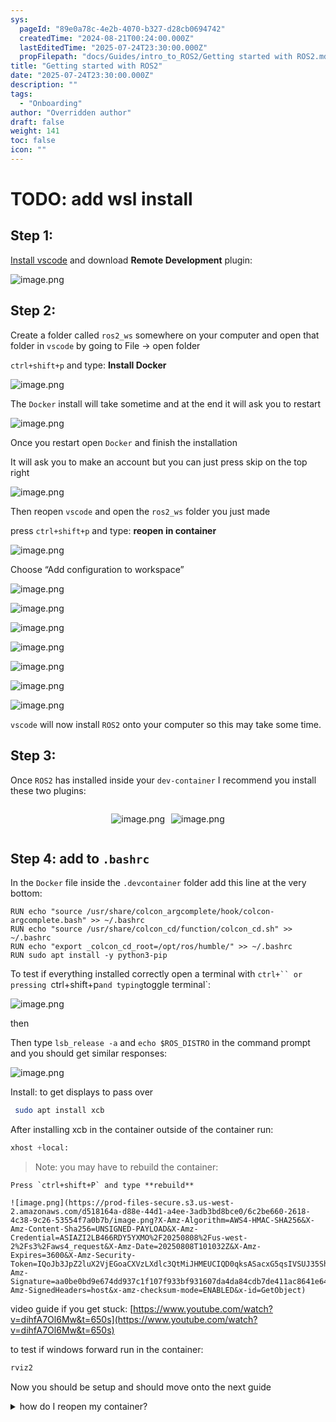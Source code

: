 ```yaml
---
sys:
  pageId: "89e0a78c-4e2b-4070-b327-d28cb0694742"
  createdTime: "2024-08-21T00:24:00.000Z"
  lastEditedTime: "2025-07-24T23:30:00.000Z"
  propFilepath: "docs/Guides/intro_to_ROS2/Getting started with ROS2.md"
title: "Getting started with ROS2"
date: "2025-07-24T23:30:00.000Z"
description: ""
tags:
  - "Onboarding"
author: "Overridden author"
draft: false
weight: 141
toc: false
icon: ""
---
```


# TODO: add wsl install

## Step 1:

[Install vscode](https://code.visualstudio.com/download) and download **Remote Development** plugin:

![image.png](https://prod-files-secure.s3.us-west-2.amazonaws.com/d518164a-d88e-44d1-a4ee-3adb3bd8bce0/efb52993-1881-4a40-b95e-6f020334f022/image.png?X-Amz-Algorithm=AWS4-HMAC-SHA256&X-Amz-Content-Sha256=UNSIGNED-PAYLOAD&X-Amz-Credential=ASIAZI2LB466U7GBRGLT%2F20250808%2Fus-west-2%2Fs3%2Faws4_request&X-Amz-Date=20250808T101025Z&X-Amz-Expires=3600&X-Amz-Security-Token=IQoJb3JpZ2luX2VjEGoaCXVzLXdlc3QtMiJIMEYCIQDUNWlomaSIg1DQlK7AeJRZgcGJRXrxJkP1PquJM%2BvhqgIhANdrEUbMwx4NAK9szY4cuAsrfC1ITGBN0Pgi0DwS6f%2FzKogECKP%2F%2F%2F%2F%2F%2F%2F%2F%2F%2FwEQABoMNjM3NDIzMTgzODA1Igz4tC0jz2vJYWTLCQIq3AP%2ByjCJVkJ1xHE6Q4KHCZuKPccULNrs1LHkQ%2Fn3x9a2RDYZsLQwiqoP3zpZmL%2BD9%2BxEW6vElywkHA1vCxuMnCdYaK%2BtSndblpzZeIUa3g7%2FFhvGLNmC%2FyY1YBO4fX6OMSpx%2BYrkgf%2FeA0Gk%2FGslqh31hqGH7DUi6%2FbcO0fsTuCXhUtQnXbhOJTncGgkENUB31bNEmmfUdXrVrSstOn2KYSXDCOa%2BOqmvnhduBkmAtG9jew3Cr7iKdAh%2B2kjFiXr0EIsLqmYkft33T25S0EbScjzJZ1rasqBq1Lb7oTw5PclDj8U%2Bo%2BxFwmQnv33BKfMhrHBKP%2BZnr1VjsYIWpvf3PgyeGQ61bVtqymM28T%2B1B8GOhKvKnFwOBQmM3YXdzcAhhK%2BLVkzSxwoM31CJO%2FfYiW3PITUOP%2FO5YELA%2B5sw4jNwVIqjTyyTlrbthPbjKFuKv4iV0i3jex%2F%2BcuMOdInhAQMkV4%2BhI6t0M3%2BQn3J4BS4ZfH4wF2yhchz7RbHc0FdTV7lzDgeg%2BjMdZjLCIvSygwReDoyWQkKBAPzeCxNQB7x8Kg4C0FikxbdSB7uUrrycbY1amLIXyL2P7URkLyDoPb9kEIvPjt6QX6hlJVjPOeMQhhGVZMpnl%2FtxkQu0jCNk9fEBjqkAbOhqvuOTvNg7H9QFRdwQokHrilvc8071upQZvhHEu0rmHT0N1WRJAWsvcOuQExG3JHDdBdH5GVol38sXwmhm8itU9Kp6OZ6MioMNYlhFvI2ZcJ6ZlUUzd%2Br6gT73Ce6XRF9CGy4BQHfBY4Thrxfd7hclY0kpVP3TK4e%2B9KelBHdsu8K%2BQaNMeGVXJVqL174PoGSASW5MEerQE%2B1d34O4ruKZ7mG&X-Amz-Signature=bcb883fcd718f37c97b1dc80acd334fe3ec4a966a65e3ef61bd4e4e1b084099c&X-Amz-SignedHeaders=host&x-amz-checksum-mode=ENABLED&x-id=GetObject)

## Step 2:

Create a folder called `ros2_ws` somewhere on your computer and open that folder in `vscode` by going to File → open folder 

`ctrl+shift+p` and type: **Install Docker**

![image.png](https://prod-files-secure.s3.us-west-2.amazonaws.com/d518164a-d88e-44d1-a4ee-3adb3bd8bce0/2269dc0e-1cd5-47ff-bceb-c04ad9b2eab0/image.png?X-Amz-Algorithm=AWS4-HMAC-SHA256&X-Amz-Content-Sha256=UNSIGNED-PAYLOAD&X-Amz-Credential=ASIAZI2LB466U7GBRGLT%2F20250808%2Fus-west-2%2Fs3%2Faws4_request&X-Amz-Date=20250808T101025Z&X-Amz-Expires=3600&X-Amz-Security-Token=IQoJb3JpZ2luX2VjEGoaCXVzLXdlc3QtMiJIMEYCIQDUNWlomaSIg1DQlK7AeJRZgcGJRXrxJkP1PquJM%2BvhqgIhANdrEUbMwx4NAK9szY4cuAsrfC1ITGBN0Pgi0DwS6f%2FzKogECKP%2F%2F%2F%2F%2F%2F%2F%2F%2F%2FwEQABoMNjM3NDIzMTgzODA1Igz4tC0jz2vJYWTLCQIq3AP%2ByjCJVkJ1xHE6Q4KHCZuKPccULNrs1LHkQ%2Fn3x9a2RDYZsLQwiqoP3zpZmL%2BD9%2BxEW6vElywkHA1vCxuMnCdYaK%2BtSndblpzZeIUa3g7%2FFhvGLNmC%2FyY1YBO4fX6OMSpx%2BYrkgf%2FeA0Gk%2FGslqh31hqGH7DUi6%2FbcO0fsTuCXhUtQnXbhOJTncGgkENUB31bNEmmfUdXrVrSstOn2KYSXDCOa%2BOqmvnhduBkmAtG9jew3Cr7iKdAh%2B2kjFiXr0EIsLqmYkft33T25S0EbScjzJZ1rasqBq1Lb7oTw5PclDj8U%2Bo%2BxFwmQnv33BKfMhrHBKP%2BZnr1VjsYIWpvf3PgyeGQ61bVtqymM28T%2B1B8GOhKvKnFwOBQmM3YXdzcAhhK%2BLVkzSxwoM31CJO%2FfYiW3PITUOP%2FO5YELA%2B5sw4jNwVIqjTyyTlrbthPbjKFuKv4iV0i3jex%2F%2BcuMOdInhAQMkV4%2BhI6t0M3%2BQn3J4BS4ZfH4wF2yhchz7RbHc0FdTV7lzDgeg%2BjMdZjLCIvSygwReDoyWQkKBAPzeCxNQB7x8Kg4C0FikxbdSB7uUrrycbY1amLIXyL2P7URkLyDoPb9kEIvPjt6QX6hlJVjPOeMQhhGVZMpnl%2FtxkQu0jCNk9fEBjqkAbOhqvuOTvNg7H9QFRdwQokHrilvc8071upQZvhHEu0rmHT0N1WRJAWsvcOuQExG3JHDdBdH5GVol38sXwmhm8itU9Kp6OZ6MioMNYlhFvI2ZcJ6ZlUUzd%2Br6gT73Ce6XRF9CGy4BQHfBY4Thrxfd7hclY0kpVP3TK4e%2B9KelBHdsu8K%2BQaNMeGVXJVqL174PoGSASW5MEerQE%2B1d34O4ruKZ7mG&X-Amz-Signature=9415eb276cf7808c64139649baeaed3c3dcd43799698ae2d8c0c587fcb51e6b0&X-Amz-SignedHeaders=host&x-amz-checksum-mode=ENABLED&x-id=GetObject)

The `Docker` install will take sometime and at the end it will ask you to restart

![image.png](https://prod-files-secure.s3.us-west-2.amazonaws.com/d518164a-d88e-44d1-a4ee-3adb3bd8bce0/ed233f78-be33-4b1f-b89c-9c346c0e961e/image.png?X-Amz-Algorithm=AWS4-HMAC-SHA256&X-Amz-Content-Sha256=UNSIGNED-PAYLOAD&X-Amz-Credential=ASIAZI2LB466U7GBRGLT%2F20250808%2Fus-west-2%2Fs3%2Faws4_request&X-Amz-Date=20250808T101025Z&X-Amz-Expires=3600&X-Amz-Security-Token=IQoJb3JpZ2luX2VjEGoaCXVzLXdlc3QtMiJIMEYCIQDUNWlomaSIg1DQlK7AeJRZgcGJRXrxJkP1PquJM%2BvhqgIhANdrEUbMwx4NAK9szY4cuAsrfC1ITGBN0Pgi0DwS6f%2FzKogECKP%2F%2F%2F%2F%2F%2F%2F%2F%2F%2FwEQABoMNjM3NDIzMTgzODA1Igz4tC0jz2vJYWTLCQIq3AP%2ByjCJVkJ1xHE6Q4KHCZuKPccULNrs1LHkQ%2Fn3x9a2RDYZsLQwiqoP3zpZmL%2BD9%2BxEW6vElywkHA1vCxuMnCdYaK%2BtSndblpzZeIUa3g7%2FFhvGLNmC%2FyY1YBO4fX6OMSpx%2BYrkgf%2FeA0Gk%2FGslqh31hqGH7DUi6%2FbcO0fsTuCXhUtQnXbhOJTncGgkENUB31bNEmmfUdXrVrSstOn2KYSXDCOa%2BOqmvnhduBkmAtG9jew3Cr7iKdAh%2B2kjFiXr0EIsLqmYkft33T25S0EbScjzJZ1rasqBq1Lb7oTw5PclDj8U%2Bo%2BxFwmQnv33BKfMhrHBKP%2BZnr1VjsYIWpvf3PgyeGQ61bVtqymM28T%2B1B8GOhKvKnFwOBQmM3YXdzcAhhK%2BLVkzSxwoM31CJO%2FfYiW3PITUOP%2FO5YELA%2B5sw4jNwVIqjTyyTlrbthPbjKFuKv4iV0i3jex%2F%2BcuMOdInhAQMkV4%2BhI6t0M3%2BQn3J4BS4ZfH4wF2yhchz7RbHc0FdTV7lzDgeg%2BjMdZjLCIvSygwReDoyWQkKBAPzeCxNQB7x8Kg4C0FikxbdSB7uUrrycbY1amLIXyL2P7URkLyDoPb9kEIvPjt6QX6hlJVjPOeMQhhGVZMpnl%2FtxkQu0jCNk9fEBjqkAbOhqvuOTvNg7H9QFRdwQokHrilvc8071upQZvhHEu0rmHT0N1WRJAWsvcOuQExG3JHDdBdH5GVol38sXwmhm8itU9Kp6OZ6MioMNYlhFvI2ZcJ6ZlUUzd%2Br6gT73Ce6XRF9CGy4BQHfBY4Thrxfd7hclY0kpVP3TK4e%2B9KelBHdsu8K%2BQaNMeGVXJVqL174PoGSASW5MEerQE%2B1d34O4ruKZ7mG&X-Amz-Signature=4e726f494567aadc6343ba031eaab399c01814a94e9b120484305677baf3b93b&X-Amz-SignedHeaders=host&x-amz-checksum-mode=ENABLED&x-id=GetObject)

Once you restart open `Docker` and finish the installation

It will ask you to make an account but you can just press skip on the top right

![image.png](https://prod-files-secure.s3.us-west-2.amazonaws.com/d518164a-d88e-44d1-a4ee-3adb3bd8bce0/21010ad9-1659-4fd9-9f59-9932a09b2a3d/image.png?X-Amz-Algorithm=AWS4-HMAC-SHA256&X-Amz-Content-Sha256=UNSIGNED-PAYLOAD&X-Amz-Credential=ASIAZI2LB466U7GBRGLT%2F20250808%2Fus-west-2%2Fs3%2Faws4_request&X-Amz-Date=20250808T101025Z&X-Amz-Expires=3600&X-Amz-Security-Token=IQoJb3JpZ2luX2VjEGoaCXVzLXdlc3QtMiJIMEYCIQDUNWlomaSIg1DQlK7AeJRZgcGJRXrxJkP1PquJM%2BvhqgIhANdrEUbMwx4NAK9szY4cuAsrfC1ITGBN0Pgi0DwS6f%2FzKogECKP%2F%2F%2F%2F%2F%2F%2F%2F%2F%2FwEQABoMNjM3NDIzMTgzODA1Igz4tC0jz2vJYWTLCQIq3AP%2ByjCJVkJ1xHE6Q4KHCZuKPccULNrs1LHkQ%2Fn3x9a2RDYZsLQwiqoP3zpZmL%2BD9%2BxEW6vElywkHA1vCxuMnCdYaK%2BtSndblpzZeIUa3g7%2FFhvGLNmC%2FyY1YBO4fX6OMSpx%2BYrkgf%2FeA0Gk%2FGslqh31hqGH7DUi6%2FbcO0fsTuCXhUtQnXbhOJTncGgkENUB31bNEmmfUdXrVrSstOn2KYSXDCOa%2BOqmvnhduBkmAtG9jew3Cr7iKdAh%2B2kjFiXr0EIsLqmYkft33T25S0EbScjzJZ1rasqBq1Lb7oTw5PclDj8U%2Bo%2BxFwmQnv33BKfMhrHBKP%2BZnr1VjsYIWpvf3PgyeGQ61bVtqymM28T%2B1B8GOhKvKnFwOBQmM3YXdzcAhhK%2BLVkzSxwoM31CJO%2FfYiW3PITUOP%2FO5YELA%2B5sw4jNwVIqjTyyTlrbthPbjKFuKv4iV0i3jex%2F%2BcuMOdInhAQMkV4%2BhI6t0M3%2BQn3J4BS4ZfH4wF2yhchz7RbHc0FdTV7lzDgeg%2BjMdZjLCIvSygwReDoyWQkKBAPzeCxNQB7x8Kg4C0FikxbdSB7uUrrycbY1amLIXyL2P7URkLyDoPb9kEIvPjt6QX6hlJVjPOeMQhhGVZMpnl%2FtxkQu0jCNk9fEBjqkAbOhqvuOTvNg7H9QFRdwQokHrilvc8071upQZvhHEu0rmHT0N1WRJAWsvcOuQExG3JHDdBdH5GVol38sXwmhm8itU9Kp6OZ6MioMNYlhFvI2ZcJ6ZlUUzd%2Br6gT73Ce6XRF9CGy4BQHfBY4Thrxfd7hclY0kpVP3TK4e%2B9KelBHdsu8K%2BQaNMeGVXJVqL174PoGSASW5MEerQE%2B1d34O4ruKZ7mG&X-Amz-Signature=49a8877c92a79c27c8f3f4fcdd5bbcbabfce40b184c5a946d2730da80d8f41f1&X-Amz-SignedHeaders=host&x-amz-checksum-mode=ENABLED&x-id=GetObject)

Then reopen `vscode` and open the `ros2_ws` folder you just made

press `ctrl+shift+p` and type: **reopen in container**

![image.png](https://prod-files-secure.s3.us-west-2.amazonaws.com/d518164a-d88e-44d1-a4ee-3adb3bd8bce0/4e93b8c2-41ad-488c-8095-c74205196118/image.png?X-Amz-Algorithm=AWS4-HMAC-SHA256&X-Amz-Content-Sha256=UNSIGNED-PAYLOAD&X-Amz-Credential=ASIAZI2LB466U7GBRGLT%2F20250808%2Fus-west-2%2Fs3%2Faws4_request&X-Amz-Date=20250808T101025Z&X-Amz-Expires=3600&X-Amz-Security-Token=IQoJb3JpZ2luX2VjEGoaCXVzLXdlc3QtMiJIMEYCIQDUNWlomaSIg1DQlK7AeJRZgcGJRXrxJkP1PquJM%2BvhqgIhANdrEUbMwx4NAK9szY4cuAsrfC1ITGBN0Pgi0DwS6f%2FzKogECKP%2F%2F%2F%2F%2F%2F%2F%2F%2F%2FwEQABoMNjM3NDIzMTgzODA1Igz4tC0jz2vJYWTLCQIq3AP%2ByjCJVkJ1xHE6Q4KHCZuKPccULNrs1LHkQ%2Fn3x9a2RDYZsLQwiqoP3zpZmL%2BD9%2BxEW6vElywkHA1vCxuMnCdYaK%2BtSndblpzZeIUa3g7%2FFhvGLNmC%2FyY1YBO4fX6OMSpx%2BYrkgf%2FeA0Gk%2FGslqh31hqGH7DUi6%2FbcO0fsTuCXhUtQnXbhOJTncGgkENUB31bNEmmfUdXrVrSstOn2KYSXDCOa%2BOqmvnhduBkmAtG9jew3Cr7iKdAh%2B2kjFiXr0EIsLqmYkft33T25S0EbScjzJZ1rasqBq1Lb7oTw5PclDj8U%2Bo%2BxFwmQnv33BKfMhrHBKP%2BZnr1VjsYIWpvf3PgyeGQ61bVtqymM28T%2B1B8GOhKvKnFwOBQmM3YXdzcAhhK%2BLVkzSxwoM31CJO%2FfYiW3PITUOP%2FO5YELA%2B5sw4jNwVIqjTyyTlrbthPbjKFuKv4iV0i3jex%2F%2BcuMOdInhAQMkV4%2BhI6t0M3%2BQn3J4BS4ZfH4wF2yhchz7RbHc0FdTV7lzDgeg%2BjMdZjLCIvSygwReDoyWQkKBAPzeCxNQB7x8Kg4C0FikxbdSB7uUrrycbY1amLIXyL2P7URkLyDoPb9kEIvPjt6QX6hlJVjPOeMQhhGVZMpnl%2FtxkQu0jCNk9fEBjqkAbOhqvuOTvNg7H9QFRdwQokHrilvc8071upQZvhHEu0rmHT0N1WRJAWsvcOuQExG3JHDdBdH5GVol38sXwmhm8itU9Kp6OZ6MioMNYlhFvI2ZcJ6ZlUUzd%2Br6gT73Ce6XRF9CGy4BQHfBY4Thrxfd7hclY0kpVP3TK4e%2B9KelBHdsu8K%2BQaNMeGVXJVqL174PoGSASW5MEerQE%2B1d34O4ruKZ7mG&X-Amz-Signature=9b964caf352fe5a58d13e9f21340d061cfc5523a4125d8e56aec734789fdd65d&X-Amz-SignedHeaders=host&x-amz-checksum-mode=ENABLED&x-id=GetObject)

Choose “Add configuration to workspace”

![image.png](https://prod-files-secure.s3.us-west-2.amazonaws.com/d518164a-d88e-44d1-a4ee-3adb3bd8bce0/9560b282-5060-4989-ba37-97e7b2c22476/image.png?X-Amz-Algorithm=AWS4-HMAC-SHA256&X-Amz-Content-Sha256=UNSIGNED-PAYLOAD&X-Amz-Credential=ASIAZI2LB466U7GBRGLT%2F20250808%2Fus-west-2%2Fs3%2Faws4_request&X-Amz-Date=20250808T101025Z&X-Amz-Expires=3600&X-Amz-Security-Token=IQoJb3JpZ2luX2VjEGoaCXVzLXdlc3QtMiJIMEYCIQDUNWlomaSIg1DQlK7AeJRZgcGJRXrxJkP1PquJM%2BvhqgIhANdrEUbMwx4NAK9szY4cuAsrfC1ITGBN0Pgi0DwS6f%2FzKogECKP%2F%2F%2F%2F%2F%2F%2F%2F%2F%2FwEQABoMNjM3NDIzMTgzODA1Igz4tC0jz2vJYWTLCQIq3AP%2ByjCJVkJ1xHE6Q4KHCZuKPccULNrs1LHkQ%2Fn3x9a2RDYZsLQwiqoP3zpZmL%2BD9%2BxEW6vElywkHA1vCxuMnCdYaK%2BtSndblpzZeIUa3g7%2FFhvGLNmC%2FyY1YBO4fX6OMSpx%2BYrkgf%2FeA0Gk%2FGslqh31hqGH7DUi6%2FbcO0fsTuCXhUtQnXbhOJTncGgkENUB31bNEmmfUdXrVrSstOn2KYSXDCOa%2BOqmvnhduBkmAtG9jew3Cr7iKdAh%2B2kjFiXr0EIsLqmYkft33T25S0EbScjzJZ1rasqBq1Lb7oTw5PclDj8U%2Bo%2BxFwmQnv33BKfMhrHBKP%2BZnr1VjsYIWpvf3PgyeGQ61bVtqymM28T%2B1B8GOhKvKnFwOBQmM3YXdzcAhhK%2BLVkzSxwoM31CJO%2FfYiW3PITUOP%2FO5YELA%2B5sw4jNwVIqjTyyTlrbthPbjKFuKv4iV0i3jex%2F%2BcuMOdInhAQMkV4%2BhI6t0M3%2BQn3J4BS4ZfH4wF2yhchz7RbHc0FdTV7lzDgeg%2BjMdZjLCIvSygwReDoyWQkKBAPzeCxNQB7x8Kg4C0FikxbdSB7uUrrycbY1amLIXyL2P7URkLyDoPb9kEIvPjt6QX6hlJVjPOeMQhhGVZMpnl%2FtxkQu0jCNk9fEBjqkAbOhqvuOTvNg7H9QFRdwQokHrilvc8071upQZvhHEu0rmHT0N1WRJAWsvcOuQExG3JHDdBdH5GVol38sXwmhm8itU9Kp6OZ6MioMNYlhFvI2ZcJ6ZlUUzd%2Br6gT73Ce6XRF9CGy4BQHfBY4Thrxfd7hclY0kpVP3TK4e%2B9KelBHdsu8K%2BQaNMeGVXJVqL174PoGSASW5MEerQE%2B1d34O4ruKZ7mG&X-Amz-Signature=09e0aa76cf20e28ab6dd600b110208ea921832058f84ab18de53d9207f72142e&X-Amz-SignedHeaders=host&x-amz-checksum-mode=ENABLED&x-id=GetObject)

![image.png](https://prod-files-secure.s3.us-west-2.amazonaws.com/d518164a-d88e-44d1-a4ee-3adb3bd8bce0/2ee63f81-886b-48e8-a553-dc6e5eac99e4/image.png?X-Amz-Algorithm=AWS4-HMAC-SHA256&X-Amz-Content-Sha256=UNSIGNED-PAYLOAD&X-Amz-Credential=ASIAZI2LB466U7GBRGLT%2F20250808%2Fus-west-2%2Fs3%2Faws4_request&X-Amz-Date=20250808T101025Z&X-Amz-Expires=3600&X-Amz-Security-Token=IQoJb3JpZ2luX2VjEGoaCXVzLXdlc3QtMiJIMEYCIQDUNWlomaSIg1DQlK7AeJRZgcGJRXrxJkP1PquJM%2BvhqgIhANdrEUbMwx4NAK9szY4cuAsrfC1ITGBN0Pgi0DwS6f%2FzKogECKP%2F%2F%2F%2F%2F%2F%2F%2F%2F%2FwEQABoMNjM3NDIzMTgzODA1Igz4tC0jz2vJYWTLCQIq3AP%2ByjCJVkJ1xHE6Q4KHCZuKPccULNrs1LHkQ%2Fn3x9a2RDYZsLQwiqoP3zpZmL%2BD9%2BxEW6vElywkHA1vCxuMnCdYaK%2BtSndblpzZeIUa3g7%2FFhvGLNmC%2FyY1YBO4fX6OMSpx%2BYrkgf%2FeA0Gk%2FGslqh31hqGH7DUi6%2FbcO0fsTuCXhUtQnXbhOJTncGgkENUB31bNEmmfUdXrVrSstOn2KYSXDCOa%2BOqmvnhduBkmAtG9jew3Cr7iKdAh%2B2kjFiXr0EIsLqmYkft33T25S0EbScjzJZ1rasqBq1Lb7oTw5PclDj8U%2Bo%2BxFwmQnv33BKfMhrHBKP%2BZnr1VjsYIWpvf3PgyeGQ61bVtqymM28T%2B1B8GOhKvKnFwOBQmM3YXdzcAhhK%2BLVkzSxwoM31CJO%2FfYiW3PITUOP%2FO5YELA%2B5sw4jNwVIqjTyyTlrbthPbjKFuKv4iV0i3jex%2F%2BcuMOdInhAQMkV4%2BhI6t0M3%2BQn3J4BS4ZfH4wF2yhchz7RbHc0FdTV7lzDgeg%2BjMdZjLCIvSygwReDoyWQkKBAPzeCxNQB7x8Kg4C0FikxbdSB7uUrrycbY1amLIXyL2P7URkLyDoPb9kEIvPjt6QX6hlJVjPOeMQhhGVZMpnl%2FtxkQu0jCNk9fEBjqkAbOhqvuOTvNg7H9QFRdwQokHrilvc8071upQZvhHEu0rmHT0N1WRJAWsvcOuQExG3JHDdBdH5GVol38sXwmhm8itU9Kp6OZ6MioMNYlhFvI2ZcJ6ZlUUzd%2Br6gT73Ce6XRF9CGy4BQHfBY4Thrxfd7hclY0kpVP3TK4e%2B9KelBHdsu8K%2BQaNMeGVXJVqL174PoGSASW5MEerQE%2B1d34O4ruKZ7mG&X-Amz-Signature=56d2e6d906b585c8014529df02d5dd5f323904ef07278ba2a14e535faeaa9650&X-Amz-SignedHeaders=host&x-amz-checksum-mode=ENABLED&x-id=GetObject)

![image.png](https://prod-files-secure.s3.us-west-2.amazonaws.com/d518164a-d88e-44d1-a4ee-3adb3bd8bce0/e0fd626c-c8b6-4b2c-95d1-fa4c26514504/image.png?X-Amz-Algorithm=AWS4-HMAC-SHA256&X-Amz-Content-Sha256=UNSIGNED-PAYLOAD&X-Amz-Credential=ASIAZI2LB466U7GBRGLT%2F20250808%2Fus-west-2%2Fs3%2Faws4_request&X-Amz-Date=20250808T101025Z&X-Amz-Expires=3600&X-Amz-Security-Token=IQoJb3JpZ2luX2VjEGoaCXVzLXdlc3QtMiJIMEYCIQDUNWlomaSIg1DQlK7AeJRZgcGJRXrxJkP1PquJM%2BvhqgIhANdrEUbMwx4NAK9szY4cuAsrfC1ITGBN0Pgi0DwS6f%2FzKogECKP%2F%2F%2F%2F%2F%2F%2F%2F%2F%2FwEQABoMNjM3NDIzMTgzODA1Igz4tC0jz2vJYWTLCQIq3AP%2ByjCJVkJ1xHE6Q4KHCZuKPccULNrs1LHkQ%2Fn3x9a2RDYZsLQwiqoP3zpZmL%2BD9%2BxEW6vElywkHA1vCxuMnCdYaK%2BtSndblpzZeIUa3g7%2FFhvGLNmC%2FyY1YBO4fX6OMSpx%2BYrkgf%2FeA0Gk%2FGslqh31hqGH7DUi6%2FbcO0fsTuCXhUtQnXbhOJTncGgkENUB31bNEmmfUdXrVrSstOn2KYSXDCOa%2BOqmvnhduBkmAtG9jew3Cr7iKdAh%2B2kjFiXr0EIsLqmYkft33T25S0EbScjzJZ1rasqBq1Lb7oTw5PclDj8U%2Bo%2BxFwmQnv33BKfMhrHBKP%2BZnr1VjsYIWpvf3PgyeGQ61bVtqymM28T%2B1B8GOhKvKnFwOBQmM3YXdzcAhhK%2BLVkzSxwoM31CJO%2FfYiW3PITUOP%2FO5YELA%2B5sw4jNwVIqjTyyTlrbthPbjKFuKv4iV0i3jex%2F%2BcuMOdInhAQMkV4%2BhI6t0M3%2BQn3J4BS4ZfH4wF2yhchz7RbHc0FdTV7lzDgeg%2BjMdZjLCIvSygwReDoyWQkKBAPzeCxNQB7x8Kg4C0FikxbdSB7uUrrycbY1amLIXyL2P7URkLyDoPb9kEIvPjt6QX6hlJVjPOeMQhhGVZMpnl%2FtxkQu0jCNk9fEBjqkAbOhqvuOTvNg7H9QFRdwQokHrilvc8071upQZvhHEu0rmHT0N1WRJAWsvcOuQExG3JHDdBdH5GVol38sXwmhm8itU9Kp6OZ6MioMNYlhFvI2ZcJ6ZlUUzd%2Br6gT73Ce6XRF9CGy4BQHfBY4Thrxfd7hclY0kpVP3TK4e%2B9KelBHdsu8K%2BQaNMeGVXJVqL174PoGSASW5MEerQE%2B1d34O4ruKZ7mG&X-Amz-Signature=d8e37ca3a4c46a529fb5f67c1a89cc511d34f69234f93445cc43fe238ee2e668&X-Amz-SignedHeaders=host&x-amz-checksum-mode=ENABLED&x-id=GetObject)

![image.png](https://prod-files-secure.s3.us-west-2.amazonaws.com/d518164a-d88e-44d1-a4ee-3adb3bd8bce0/a2e13f50-d2ab-4719-a4c2-7ced634bfc9d/image.png?X-Amz-Algorithm=AWS4-HMAC-SHA256&X-Amz-Content-Sha256=UNSIGNED-PAYLOAD&X-Amz-Credential=ASIAZI2LB466U7GBRGLT%2F20250808%2Fus-west-2%2Fs3%2Faws4_request&X-Amz-Date=20250808T101025Z&X-Amz-Expires=3600&X-Amz-Security-Token=IQoJb3JpZ2luX2VjEGoaCXVzLXdlc3QtMiJIMEYCIQDUNWlomaSIg1DQlK7AeJRZgcGJRXrxJkP1PquJM%2BvhqgIhANdrEUbMwx4NAK9szY4cuAsrfC1ITGBN0Pgi0DwS6f%2FzKogECKP%2F%2F%2F%2F%2F%2F%2F%2F%2F%2FwEQABoMNjM3NDIzMTgzODA1Igz4tC0jz2vJYWTLCQIq3AP%2ByjCJVkJ1xHE6Q4KHCZuKPccULNrs1LHkQ%2Fn3x9a2RDYZsLQwiqoP3zpZmL%2BD9%2BxEW6vElywkHA1vCxuMnCdYaK%2BtSndblpzZeIUa3g7%2FFhvGLNmC%2FyY1YBO4fX6OMSpx%2BYrkgf%2FeA0Gk%2FGslqh31hqGH7DUi6%2FbcO0fsTuCXhUtQnXbhOJTncGgkENUB31bNEmmfUdXrVrSstOn2KYSXDCOa%2BOqmvnhduBkmAtG9jew3Cr7iKdAh%2B2kjFiXr0EIsLqmYkft33T25S0EbScjzJZ1rasqBq1Lb7oTw5PclDj8U%2Bo%2BxFwmQnv33BKfMhrHBKP%2BZnr1VjsYIWpvf3PgyeGQ61bVtqymM28T%2B1B8GOhKvKnFwOBQmM3YXdzcAhhK%2BLVkzSxwoM31CJO%2FfYiW3PITUOP%2FO5YELA%2B5sw4jNwVIqjTyyTlrbthPbjKFuKv4iV0i3jex%2F%2BcuMOdInhAQMkV4%2BhI6t0M3%2BQn3J4BS4ZfH4wF2yhchz7RbHc0FdTV7lzDgeg%2BjMdZjLCIvSygwReDoyWQkKBAPzeCxNQB7x8Kg4C0FikxbdSB7uUrrycbY1amLIXyL2P7URkLyDoPb9kEIvPjt6QX6hlJVjPOeMQhhGVZMpnl%2FtxkQu0jCNk9fEBjqkAbOhqvuOTvNg7H9QFRdwQokHrilvc8071upQZvhHEu0rmHT0N1WRJAWsvcOuQExG3JHDdBdH5GVol38sXwmhm8itU9Kp6OZ6MioMNYlhFvI2ZcJ6ZlUUzd%2Br6gT73Ce6XRF9CGy4BQHfBY4Thrxfd7hclY0kpVP3TK4e%2B9KelBHdsu8K%2BQaNMeGVXJVqL174PoGSASW5MEerQE%2B1d34O4ruKZ7mG&X-Amz-Signature=d363f6db8e6ad43c29defc6506b4fcb2e7dad6843378ac6bfa5d15edaef131c0&X-Amz-SignedHeaders=host&x-amz-checksum-mode=ENABLED&x-id=GetObject)

![image.png](https://prod-files-secure.s3.us-west-2.amazonaws.com/d518164a-d88e-44d1-a4ee-3adb3bd8bce0/6cc478ad-aaba-4bf7-9fcc-403277ab896c/image.png?X-Amz-Algorithm=AWS4-HMAC-SHA256&X-Amz-Content-Sha256=UNSIGNED-PAYLOAD&X-Amz-Credential=ASIAZI2LB466U7GBRGLT%2F20250808%2Fus-west-2%2Fs3%2Faws4_request&X-Amz-Date=20250808T101025Z&X-Amz-Expires=3600&X-Amz-Security-Token=IQoJb3JpZ2luX2VjEGoaCXVzLXdlc3QtMiJIMEYCIQDUNWlomaSIg1DQlK7AeJRZgcGJRXrxJkP1PquJM%2BvhqgIhANdrEUbMwx4NAK9szY4cuAsrfC1ITGBN0Pgi0DwS6f%2FzKogECKP%2F%2F%2F%2F%2F%2F%2F%2F%2F%2FwEQABoMNjM3NDIzMTgzODA1Igz4tC0jz2vJYWTLCQIq3AP%2ByjCJVkJ1xHE6Q4KHCZuKPccULNrs1LHkQ%2Fn3x9a2RDYZsLQwiqoP3zpZmL%2BD9%2BxEW6vElywkHA1vCxuMnCdYaK%2BtSndblpzZeIUa3g7%2FFhvGLNmC%2FyY1YBO4fX6OMSpx%2BYrkgf%2FeA0Gk%2FGslqh31hqGH7DUi6%2FbcO0fsTuCXhUtQnXbhOJTncGgkENUB31bNEmmfUdXrVrSstOn2KYSXDCOa%2BOqmvnhduBkmAtG9jew3Cr7iKdAh%2B2kjFiXr0EIsLqmYkft33T25S0EbScjzJZ1rasqBq1Lb7oTw5PclDj8U%2Bo%2BxFwmQnv33BKfMhrHBKP%2BZnr1VjsYIWpvf3PgyeGQ61bVtqymM28T%2B1B8GOhKvKnFwOBQmM3YXdzcAhhK%2BLVkzSxwoM31CJO%2FfYiW3PITUOP%2FO5YELA%2B5sw4jNwVIqjTyyTlrbthPbjKFuKv4iV0i3jex%2F%2BcuMOdInhAQMkV4%2BhI6t0M3%2BQn3J4BS4ZfH4wF2yhchz7RbHc0FdTV7lzDgeg%2BjMdZjLCIvSygwReDoyWQkKBAPzeCxNQB7x8Kg4C0FikxbdSB7uUrrycbY1amLIXyL2P7URkLyDoPb9kEIvPjt6QX6hlJVjPOeMQhhGVZMpnl%2FtxkQu0jCNk9fEBjqkAbOhqvuOTvNg7H9QFRdwQokHrilvc8071upQZvhHEu0rmHT0N1WRJAWsvcOuQExG3JHDdBdH5GVol38sXwmhm8itU9Kp6OZ6MioMNYlhFvI2ZcJ6ZlUUzd%2Br6gT73Ce6XRF9CGy4BQHfBY4Thrxfd7hclY0kpVP3TK4e%2B9KelBHdsu8K%2BQaNMeGVXJVqL174PoGSASW5MEerQE%2B1d34O4ruKZ7mG&X-Amz-Signature=065d92627bd2ed1bbb4ffcf4135177961f088dc2eb79222bf337a2222dee29e3&X-Amz-SignedHeaders=host&x-amz-checksum-mode=ENABLED&x-id=GetObject)

![image.png](https://prod-files-secure.s3.us-west-2.amazonaws.com/d518164a-d88e-44d1-a4ee-3adb3bd8bce0/53255b28-f75e-430f-b9e3-c0ac8577e42b/image.png?X-Amz-Algorithm=AWS4-HMAC-SHA256&X-Amz-Content-Sha256=UNSIGNED-PAYLOAD&X-Amz-Credential=ASIAZI2LB466U7GBRGLT%2F20250808%2Fus-west-2%2Fs3%2Faws4_request&X-Amz-Date=20250808T101025Z&X-Amz-Expires=3600&X-Amz-Security-Token=IQoJb3JpZ2luX2VjEGoaCXVzLXdlc3QtMiJIMEYCIQDUNWlomaSIg1DQlK7AeJRZgcGJRXrxJkP1PquJM%2BvhqgIhANdrEUbMwx4NAK9szY4cuAsrfC1ITGBN0Pgi0DwS6f%2FzKogECKP%2F%2F%2F%2F%2F%2F%2F%2F%2F%2FwEQABoMNjM3NDIzMTgzODA1Igz4tC0jz2vJYWTLCQIq3AP%2ByjCJVkJ1xHE6Q4KHCZuKPccULNrs1LHkQ%2Fn3x9a2RDYZsLQwiqoP3zpZmL%2BD9%2BxEW6vElywkHA1vCxuMnCdYaK%2BtSndblpzZeIUa3g7%2FFhvGLNmC%2FyY1YBO4fX6OMSpx%2BYrkgf%2FeA0Gk%2FGslqh31hqGH7DUi6%2FbcO0fsTuCXhUtQnXbhOJTncGgkENUB31bNEmmfUdXrVrSstOn2KYSXDCOa%2BOqmvnhduBkmAtG9jew3Cr7iKdAh%2B2kjFiXr0EIsLqmYkft33T25S0EbScjzJZ1rasqBq1Lb7oTw5PclDj8U%2Bo%2BxFwmQnv33BKfMhrHBKP%2BZnr1VjsYIWpvf3PgyeGQ61bVtqymM28T%2B1B8GOhKvKnFwOBQmM3YXdzcAhhK%2BLVkzSxwoM31CJO%2FfYiW3PITUOP%2FO5YELA%2B5sw4jNwVIqjTyyTlrbthPbjKFuKv4iV0i3jex%2F%2BcuMOdInhAQMkV4%2BhI6t0M3%2BQn3J4BS4ZfH4wF2yhchz7RbHc0FdTV7lzDgeg%2BjMdZjLCIvSygwReDoyWQkKBAPzeCxNQB7x8Kg4C0FikxbdSB7uUrrycbY1amLIXyL2P7URkLyDoPb9kEIvPjt6QX6hlJVjPOeMQhhGVZMpnl%2FtxkQu0jCNk9fEBjqkAbOhqvuOTvNg7H9QFRdwQokHrilvc8071upQZvhHEu0rmHT0N1WRJAWsvcOuQExG3JHDdBdH5GVol38sXwmhm8itU9Kp6OZ6MioMNYlhFvI2ZcJ6ZlUUzd%2Br6gT73Ce6XRF9CGy4BQHfBY4Thrxfd7hclY0kpVP3TK4e%2B9KelBHdsu8K%2BQaNMeGVXJVqL174PoGSASW5MEerQE%2B1d34O4ruKZ7mG&X-Amz-Signature=6c3daa73c329c14ebecb51e1d9e02964f055e1d15661258c57673b2a3dfa5714&X-Amz-SignedHeaders=host&x-amz-checksum-mode=ENABLED&x-id=GetObject)

![image.png](https://prod-files-secure.s3.us-west-2.amazonaws.com/d518164a-d88e-44d1-a4ee-3adb3bd8bce0/7c562767-5af9-4ffb-97d1-327bcdf4ee00/image.png?X-Amz-Algorithm=AWS4-HMAC-SHA256&X-Amz-Content-Sha256=UNSIGNED-PAYLOAD&X-Amz-Credential=ASIAZI2LB466U7GBRGLT%2F20250808%2Fus-west-2%2Fs3%2Faws4_request&X-Amz-Date=20250808T101025Z&X-Amz-Expires=3600&X-Amz-Security-Token=IQoJb3JpZ2luX2VjEGoaCXVzLXdlc3QtMiJIMEYCIQDUNWlomaSIg1DQlK7AeJRZgcGJRXrxJkP1PquJM%2BvhqgIhANdrEUbMwx4NAK9szY4cuAsrfC1ITGBN0Pgi0DwS6f%2FzKogECKP%2F%2F%2F%2F%2F%2F%2F%2F%2F%2FwEQABoMNjM3NDIzMTgzODA1Igz4tC0jz2vJYWTLCQIq3AP%2ByjCJVkJ1xHE6Q4KHCZuKPccULNrs1LHkQ%2Fn3x9a2RDYZsLQwiqoP3zpZmL%2BD9%2BxEW6vElywkHA1vCxuMnCdYaK%2BtSndblpzZeIUa3g7%2FFhvGLNmC%2FyY1YBO4fX6OMSpx%2BYrkgf%2FeA0Gk%2FGslqh31hqGH7DUi6%2FbcO0fsTuCXhUtQnXbhOJTncGgkENUB31bNEmmfUdXrVrSstOn2KYSXDCOa%2BOqmvnhduBkmAtG9jew3Cr7iKdAh%2B2kjFiXr0EIsLqmYkft33T25S0EbScjzJZ1rasqBq1Lb7oTw5PclDj8U%2Bo%2BxFwmQnv33BKfMhrHBKP%2BZnr1VjsYIWpvf3PgyeGQ61bVtqymM28T%2B1B8GOhKvKnFwOBQmM3YXdzcAhhK%2BLVkzSxwoM31CJO%2FfYiW3PITUOP%2FO5YELA%2B5sw4jNwVIqjTyyTlrbthPbjKFuKv4iV0i3jex%2F%2BcuMOdInhAQMkV4%2BhI6t0M3%2BQn3J4BS4ZfH4wF2yhchz7RbHc0FdTV7lzDgeg%2BjMdZjLCIvSygwReDoyWQkKBAPzeCxNQB7x8Kg4C0FikxbdSB7uUrrycbY1amLIXyL2P7URkLyDoPb9kEIvPjt6QX6hlJVjPOeMQhhGVZMpnl%2FtxkQu0jCNk9fEBjqkAbOhqvuOTvNg7H9QFRdwQokHrilvc8071upQZvhHEu0rmHT0N1WRJAWsvcOuQExG3JHDdBdH5GVol38sXwmhm8itU9Kp6OZ6MioMNYlhFvI2ZcJ6ZlUUzd%2Br6gT73Ce6XRF9CGy4BQHfBY4Thrxfd7hclY0kpVP3TK4e%2B9KelBHdsu8K%2BQaNMeGVXJVqL174PoGSASW5MEerQE%2B1d34O4ruKZ7mG&X-Amz-Signature=aa6b9523af70bac604965ab65349acc12e179cae3ec6485570eebef88e54b486&X-Amz-SignedHeaders=host&x-amz-checksum-mode=ENABLED&x-id=GetObject)

`vscode` will now install `ROS2` onto your computer so this may take some time.

## Step 3:

Once `ROS2` has installed inside your `dev-container` I recommend you install these two plugins:

<div style="display: flex;flex-direction: row; column-gap:10px; max-width: 630px;justify-content: center;">
<div>

![image.png](https://prod-files-secure.s3.us-west-2.amazonaws.com/d518164a-d88e-44d1-a4ee-3adb3bd8bce0/3fc3d550-5a54-4ba1-ba6b-faa01cdb7369/image.png?X-Amz-Algorithm=AWS4-HMAC-SHA256&X-Amz-Content-Sha256=UNSIGNED-PAYLOAD&X-Amz-Credential=ASIAZI2LB4664OGO43TV%2F20250808%2Fus-west-2%2Fs3%2Faws4_request&X-Amz-Date=20250808T101031Z&X-Amz-Expires=3600&X-Amz-Security-Token=IQoJb3JpZ2luX2VjEGoaCXVzLXdlc3QtMiJHMEUCIH%2F3PijUELIfQp%2FTHuPEDAhSj0uid876EQrfYteUl5brAiEA6djiLqvbTY%2BIxPDHhSlEKBnIOWkQp%2BFYQsUmT8snHdsqiAQIo%2F%2F%2F%2F%2F%2F%2F%2F%2F%2F%2FARAAGgw2Mzc0MjMxODM4MDUiDPM6ANTFXoYBiL5I2yrcA8UknPSGKoniDm5NqyIupSqhhd%2BQGj9hXnegcqdxk6W4bpxQ3eeIzs3APT1U%2FtpEKOYvPEpQSGb%2BB8Vi0Aw5nX9yJPCqFcO%2BrBZS0TP4%2BDP9zFA6Lz1OGZkz07259KNrViQDzWHsVOF%2FjhkaOIbT7RrBnIxvXsc%2FoJYsFwuzcgGmWKnoZLF%2FQ5rxjEZvXOkye8YWQXG8weUN9GgVNbxqvFiELjDbOLmh1IZ5boqo%2BN7e7CZLpzyR6pe5bTIkIHFO%2FoHzPT%2B0zqV66nN2QgmYnd8zN5KwF4aAl%2FuvPVT0Ozv9J9Frr9EI%2FWB%2FWWkUM55uj%2BdsklPPrMxA%2BVrFREJBoEyni1jY4Op2OXB6fzPUEbuKGtJTVzdDrr%2FJBVphhbOgXscob8evzeddHW8VE2otCT67DcWct1x%2BbCJGVE%2F4ypEL1pDoGDApyKboGw5plrKsxqEntkX4gMggQQL7wOw1lIj1tYF2wW97GNqG4qxSTUmUsVpJmD95e2E6vpFXnXMsBx5EBVCdqjWrB0rXDEkRVJ%2BbU73Y9TNMIBkg1xL8dpJr3j76lYxIdW2%2BMszziAIi%2FUA8D63M52fBdBH57bJIt4CQIrziZqgcRUCv3MEXD%2FGa6nIu3TIcL4ftJOiDMJiT18QGOqUBWi6iCkWdKnEHcPJLueymxjHuSi7dTnLHlo%2FWXHnYtsmPdbgxBAT%2F0hyV%2FEUq%2BzQAvETVH7e%2Behq7gjRUELAIW9q1%2FUALRjjgeKgRzpODUN3ChGohrCFk1LNFlbLaCxsSzilBVxEnNi04MidL7Dl9bRSMdLVPfXWCps8AXiwbbCEpE5TMiqRSnYvjVEtEKqimIDzP225rMkZdILvSplALpoUdYna1&X-Amz-Signature=07d122dc79213d3da619012087fd944334d785e0be427c679ce112739fbe414d&X-Amz-SignedHeaders=host&x-amz-checksum-mode=ENABLED&x-id=GetObject)

</div>
<div>

![image.png](https://prod-files-secure.s3.us-west-2.amazonaws.com/d518164a-d88e-44d1-a4ee-3adb3bd8bce0/d994cc66-13c2-4093-a5a3-f84cf4601a82/image.png?X-Amz-Algorithm=AWS4-HMAC-SHA256&X-Amz-Content-Sha256=UNSIGNED-PAYLOAD&X-Amz-Credential=ASIAZI2LB466TKSHKYBA%2F20250808%2Fus-west-2%2Fs3%2Faws4_request&X-Amz-Date=20250808T101031Z&X-Amz-Expires=3600&X-Amz-Security-Token=IQoJb3JpZ2luX2VjEGoaCXVzLXdlc3QtMiJGMEQCIDSv5PBriTflh0VSqlGPqHkrfr3gUU2g5FERy3RycMCtAiBci%2F%2F5tbFGvAzkYUgLUnKqSEiO8bgSORxmbHh9XW19JCqIBAij%2F%2F%2F%2F%2F%2F%2F%2F%2F%2F8BEAAaDDYzNzQyMzE4MzgwNSIMa36yvEQj3iF%2BS7RRKtwDYkYUfTHF%2By7NnyMSgNDQ0GzrcX0M9SGffxiYHnZyTyp5eF585RKUZtiD1HagtRuekmdWpnrqhH%2FYmRY30HPzoq%2F0ww3BDNPl7hIE8xEsv1ivC2kZhc3PnH2Y%2BHuuhPoupTQpRmIE51X6Ruz4bY8OQMaQ9g%2FmK5lTDp4G4wjIiHkutqH9D6CyGP4dMEbIKDiYXk4JoMMdVZCzKgh7psi8nof7%2FXLuHSmAeZEWEcPkufhNEECRvjifGDmGyZDVhA668KmV0q1Z%2B1o8Hh1gH9yckDg1SzEo8FNQSZWkWzdMIfmpIApiSNEWZI77%2BySDVr54HLhN6wTr5Qumb8iVsHoiGluJeetqZNELfi3QaaqCoIBgSXOlA%2FFuhijMgqsgA5U6kF%2FxO9e2mEOGFN7w3vStV8aO5wj1O9TOrP2GCbbQpcrIY3%2BfOnUEaOWMpcO5cUhv8H%2BoGlI596Xo384XoUwv%2BWUPAuXyxbuubSK25un7zFQUw6Iz765H7491gZp21tcstbloHdcZiSn0KkAxnRKVt3mZwjVHsqZR10hXuyiZUQthydmie1LXqoAY5sy6RSveKBsFR8ay166mOdaCCU9qsyudoLfID7YSyDHMeMeXP2WvquBoaAHG9lzt20gwy5PXxAY6pgFGUDU3vMcXexsSo8qy%2BCADmiJ6cjTcHxKDpd9uXBi1oDJWoMg6L52QpVVt%2F5Dt2bcevhQ49Il29tBbaz9BTsTvuVrZRJiimWcwmPOTxtNGc8geu05JBX7y3%2BMu3jxYbLz1NsA1301eu%2FHzP8%2BWMVeaqZPHULqlcg1feElUgeorWcwJ7g640PQUPxEkJeXkfR1z27Va%2Bt1plEPgvhNsib4MQ1Tau1Qb&X-Amz-Signature=a2af0b089186298ce3009b5af16bb4447e8ca0953addb5253e547ee0869de32c&X-Amz-SignedHeaders=host&x-amz-checksum-mode=ENABLED&x-id=GetObject)

</div>
</div>

## Step 4: add to `.bashrc`

In the `Docker` file inside the `.devcontainer` folder add this line at the very bottom: 

```docker
RUN echo "source /usr/share/colcon_argcomplete/hook/colcon-argcomplete.bash" >> ~/.bashrc
RUN echo "source /usr/share/colcon_cd/function/colcon_cd.sh" >> ~/.bashrc
RUN echo "export _colcon_cd_root=/opt/ros/humble/" >> ~/.bashrc
RUN sudo apt install -y python3-pip 
```

To test if everything installed correctly open a terminal with `ctrl+`` or pressing `ctrl+shift+p` and typing `toggle terminal`:

![image.png](https://prod-files-secure.s3.us-west-2.amazonaws.com/d518164a-d88e-44d1-a4ee-3adb3bd8bce0/6a4943d8-b04e-4c02-9a58-775f3384d1a5/image.png?X-Amz-Algorithm=AWS4-HMAC-SHA256&X-Amz-Content-Sha256=UNSIGNED-PAYLOAD&X-Amz-Credential=ASIAZI2LB466U7GBRGLT%2F20250808%2Fus-west-2%2Fs3%2Faws4_request&X-Amz-Date=20250808T101025Z&X-Amz-Expires=3600&X-Amz-Security-Token=IQoJb3JpZ2luX2VjEGoaCXVzLXdlc3QtMiJIMEYCIQDUNWlomaSIg1DQlK7AeJRZgcGJRXrxJkP1PquJM%2BvhqgIhANdrEUbMwx4NAK9szY4cuAsrfC1ITGBN0Pgi0DwS6f%2FzKogECKP%2F%2F%2F%2F%2F%2F%2F%2F%2F%2FwEQABoMNjM3NDIzMTgzODA1Igz4tC0jz2vJYWTLCQIq3AP%2ByjCJVkJ1xHE6Q4KHCZuKPccULNrs1LHkQ%2Fn3x9a2RDYZsLQwiqoP3zpZmL%2BD9%2BxEW6vElywkHA1vCxuMnCdYaK%2BtSndblpzZeIUa3g7%2FFhvGLNmC%2FyY1YBO4fX6OMSpx%2BYrkgf%2FeA0Gk%2FGslqh31hqGH7DUi6%2FbcO0fsTuCXhUtQnXbhOJTncGgkENUB31bNEmmfUdXrVrSstOn2KYSXDCOa%2BOqmvnhduBkmAtG9jew3Cr7iKdAh%2B2kjFiXr0EIsLqmYkft33T25S0EbScjzJZ1rasqBq1Lb7oTw5PclDj8U%2Bo%2BxFwmQnv33BKfMhrHBKP%2BZnr1VjsYIWpvf3PgyeGQ61bVtqymM28T%2B1B8GOhKvKnFwOBQmM3YXdzcAhhK%2BLVkzSxwoM31CJO%2FfYiW3PITUOP%2FO5YELA%2B5sw4jNwVIqjTyyTlrbthPbjKFuKv4iV0i3jex%2F%2BcuMOdInhAQMkV4%2BhI6t0M3%2BQn3J4BS4ZfH4wF2yhchz7RbHc0FdTV7lzDgeg%2BjMdZjLCIvSygwReDoyWQkKBAPzeCxNQB7x8Kg4C0FikxbdSB7uUrrycbY1amLIXyL2P7URkLyDoPb9kEIvPjt6QX6hlJVjPOeMQhhGVZMpnl%2FtxkQu0jCNk9fEBjqkAbOhqvuOTvNg7H9QFRdwQokHrilvc8071upQZvhHEu0rmHT0N1WRJAWsvcOuQExG3JHDdBdH5GVol38sXwmhm8itU9Kp6OZ6MioMNYlhFvI2ZcJ6ZlUUzd%2Br6gT73Ce6XRF9CGy4BQHfBY4Thrxfd7hclY0kpVP3TK4e%2B9KelBHdsu8K%2BQaNMeGVXJVqL174PoGSASW5MEerQE%2B1d34O4ruKZ7mG&X-Amz-Signature=8d92ed88b6e92d494bf9dff02849d47aa935e0edb01350152cdd9d8cae4e841c&X-Amz-SignedHeaders=host&x-amz-checksum-mode=ENABLED&x-id=GetObject)

then 

Then type `lsb_release -a` and `echo $ROS_DISTRO` in the command prompt and you should get similar responses:

![image.png](https://prod-files-secure.s3.us-west-2.amazonaws.com/d518164a-d88e-44d1-a4ee-3adb3bd8bce0/3e635dec-a805-4e85-8b9e-d000e5b71a4e/image.png?X-Amz-Algorithm=AWS4-HMAC-SHA256&X-Amz-Content-Sha256=UNSIGNED-PAYLOAD&X-Amz-Credential=ASIAZI2LB466U7GBRGLT%2F20250808%2Fus-west-2%2Fs3%2Faws4_request&X-Amz-Date=20250808T101025Z&X-Amz-Expires=3600&X-Amz-Security-Token=IQoJb3JpZ2luX2VjEGoaCXVzLXdlc3QtMiJIMEYCIQDUNWlomaSIg1DQlK7AeJRZgcGJRXrxJkP1PquJM%2BvhqgIhANdrEUbMwx4NAK9szY4cuAsrfC1ITGBN0Pgi0DwS6f%2FzKogECKP%2F%2F%2F%2F%2F%2F%2F%2F%2F%2FwEQABoMNjM3NDIzMTgzODA1Igz4tC0jz2vJYWTLCQIq3AP%2ByjCJVkJ1xHE6Q4KHCZuKPccULNrs1LHkQ%2Fn3x9a2RDYZsLQwiqoP3zpZmL%2BD9%2BxEW6vElywkHA1vCxuMnCdYaK%2BtSndblpzZeIUa3g7%2FFhvGLNmC%2FyY1YBO4fX6OMSpx%2BYrkgf%2FeA0Gk%2FGslqh31hqGH7DUi6%2FbcO0fsTuCXhUtQnXbhOJTncGgkENUB31bNEmmfUdXrVrSstOn2KYSXDCOa%2BOqmvnhduBkmAtG9jew3Cr7iKdAh%2B2kjFiXr0EIsLqmYkft33T25S0EbScjzJZ1rasqBq1Lb7oTw5PclDj8U%2Bo%2BxFwmQnv33BKfMhrHBKP%2BZnr1VjsYIWpvf3PgyeGQ61bVtqymM28T%2B1B8GOhKvKnFwOBQmM3YXdzcAhhK%2BLVkzSxwoM31CJO%2FfYiW3PITUOP%2FO5YELA%2B5sw4jNwVIqjTyyTlrbthPbjKFuKv4iV0i3jex%2F%2BcuMOdInhAQMkV4%2BhI6t0M3%2BQn3J4BS4ZfH4wF2yhchz7RbHc0FdTV7lzDgeg%2BjMdZjLCIvSygwReDoyWQkKBAPzeCxNQB7x8Kg4C0FikxbdSB7uUrrycbY1amLIXyL2P7URkLyDoPb9kEIvPjt6QX6hlJVjPOeMQhhGVZMpnl%2FtxkQu0jCNk9fEBjqkAbOhqvuOTvNg7H9QFRdwQokHrilvc8071upQZvhHEu0rmHT0N1WRJAWsvcOuQExG3JHDdBdH5GVol38sXwmhm8itU9Kp6OZ6MioMNYlhFvI2ZcJ6ZlUUzd%2Br6gT73Ce6XRF9CGy4BQHfBY4Thrxfd7hclY0kpVP3TK4e%2B9KelBHdsu8K%2BQaNMeGVXJVqL174PoGSASW5MEerQE%2B1d34O4ruKZ7mG&X-Amz-Signature=c7bc9202da8af6c45ac91f8dbe3a99a720e14c6f34b009813842f4384d1c3b75&X-Amz-SignedHeaders=host&x-amz-checksum-mode=ENABLED&x-id=GetObject)

Install:  to get displays to pass over

```bash
 sudo apt install xcb
```

After installing xcb in the container outside of the container run:

```python
xhost +local:
```

> Note: you may have to rebuild the container:

	Press `ctrl+shift+P` and type **rebuild**

	![image.png](https://prod-files-secure.s3.us-west-2.amazonaws.com/d518164a-d88e-44d1-a4ee-3adb3bd8bce0/6c2be660-2618-4c38-9c26-53554f7a0b7b/image.png?X-Amz-Algorithm=AWS4-HMAC-SHA256&X-Amz-Content-Sha256=UNSIGNED-PAYLOAD&X-Amz-Credential=ASIAZI2LB466RDY5YXMO%2F20250808%2Fus-west-2%2Fs3%2Faws4_request&X-Amz-Date=20250808T101032Z&X-Amz-Expires=3600&X-Amz-Security-Token=IQoJb3JpZ2luX2VjEGoaCXVzLXdlc3QtMiJHMEUCIQD0qksASacxG5qsIVSUJ35ShToMZHw%2FRv5wWD1A%2Buir%2FAIgBVIJUmIKtVhI0L%2BeXV6NcR3dLKNV1bh0lVhZ%2BUti30sqiAQIo%2F%2F%2F%2F%2F%2F%2F%2F%2F%2F%2FARAAGgw2Mzc0MjMxODM4MDUiDFxq%2FBCgNfKtoALiEircA%2Fx09h60%2B6l55vaOYuAwQymjGlfB3VFsXGENjP%2BBzxGp5%2FSvlYzByPvWGCmqjmrxe%2BoV9Fs%2BZ50P%2Bf052bYUamxeXXOUUYMPQ4IxWkhRKobkK0%2FEHDvm35kSlNF2qo7KobAC1oZfBf9c55ByqAvkwdqWiUVhNIZR2rph%2BdZghCFB96n%2BpnMoLb8MZnSSX5pnB7Kl0NDly2NKPAqTqUqnDqouN8LgCtff%2FxOK3uk5c5T7Tozs0oERdF3Laf71HPoUOiR1%2BMa2kmEG7z2N%2B99xbenRH%2FSXGJQd6OBdgu17PvZHztUdMET57wtWClGp1JQK2eMFAwBPSroOyds2AJVQT6rlsB05tTTUepwLmhiFYv7QXwUqZDWjOSdVk%2B4ZdRI4U0c%2BEUX8t%2FytmsLD1EdyKFTdudS8UaEGBpCM6FFlpEE1wkye1MnuIQtUefZc9AvnANC8rnRRlIerKiVrOxOY80TKIt2boLk7rx39os6H9Paz1dAbEcjePrG4QtKox44OdyvIBa7F%2Bde%2BLmMxN7pbzSEIPy663AA4ZapIHaqdyGrFTpC106JSw16pH9XHkh5qqTATwJ%2FbzWRMMW9Ydrd7cUz8gqbCy4KoC%2FLBHEt8vMrCOfKq2ntvOtsVOv%2F5MIST18QGOqUBocgbKu8Rsk8zkcV%2F35uTB9JoyDFdnqTkUeusTciEpWpPxrLSYPaOcdi0m9n3u%2FGPGQzz7fTj3abh3OdrzhW%2F3y32tQu3NBmW3P12QglkoGS8%2BAIh0tnNUBl4Ihh5dvIwZCs8Eh2lmpnoJ0IWb8wgXp37G%2BxS74AQzcMeB2yTjbxESpmL0B9nsjzLCYg5PnwjuK%2FYuRRnkyvav5d2lkan42%2FYLE09&X-Amz-Signature=aa0be0bd9e674dd937c1f107f933bf931607da4da84cdb7de411ac8641e64023&X-Amz-SignedHeaders=host&x-amz-checksum-mode=ENABLED&x-id=GetObject)

video guide if you get stuck: [https://www.youtube.com/watch?v=dihfA7Ol6Mw&t=650s](https://www.youtube.com/watch?v=dihfA7Ol6Mw&t=650s)

to test if windows forward run in the container:

```bash
rviz2
```

Now you should be setup and should move onto the next guide 

<details>
      <summary>how do I reopen my container?</summary>
      TODO:
  </details>

